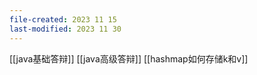 ```yaml
---
file-created: 2023 11 15
last-modified: 2023 11 30
---
```



[[java基础答辩]]
[[java高级答辩]]
[[hashmap如何存储k和v]]
